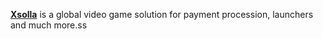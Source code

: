 [**Xsolla**](https://www.xsolla.com/) is a global video game solution for payment procession, launchers and much more.ss
